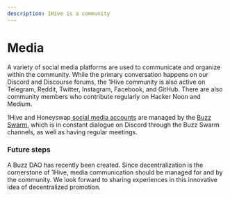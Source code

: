 ```yaml
---
description: 1Hive is a community
---
```


# Media

A variety of social media platforms are used to communicate and organize within the community. While the primary conversation happens on our Discord and Discourse forums, the 1Hive community is also active on Telegram, Reddit, Twitter, Instagram, Facebook, and GitHub. There are also community members who contribute regularly on Hacker Noon and Medium.

1Hive and Honeyswap[ social media accounts](social-accounts.md) are managed by the [Buzz Swarm](../swarms/buzz.md), which is in constant dialogue on Discord through the Buzz Swarm channels, as well as having regular meetings. 

### Future steps

A Buzz DAO has recently been created. Since decentralization is the cornerstone of 1Hive, media communication should be managed for and by the community. We look forward to sharing experiences in this innovative idea of decentralized promotion.

